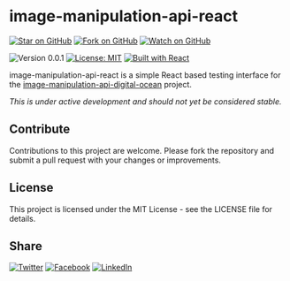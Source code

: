 # image-manipulation-api-react

[![Star on GitHub](https://img.shields.io/github/stars/samestrin/image-manipulation-react?style=social)](https://github.com/samestrin/image-manipulation-react/stargazers) [![Fork on GitHub](https://img.shields.io/github/forks/samestrin/image-manipulation-react?style=social)](https://github.com/samestrin/image-manipulation-react/network/members) [![Watch on GitHub](https://img.shields.io/github/watchers/samestrin/image-manipulation-react?style=social)](https://github.com/samestrin/image-manipulation-react/watchers)

![Version 0.0.1](https://img.shields.io/badge/Version-0.0.1-blue) [![License: MIT](https://img.shields.io/badge/License-MIT-yellow.svg)](https://opensource.org/licenses/MIT) [![Built with React](https://img.shields.io/badge/Built%20with-React-green)](https://react.dev/)

image-manipulation-api-react is a simple React based testing interface for the [image-manipulation-api-digital-ocean](https://github.com/samestrin/image-manipulation-digitalocean) project.

_This is under active development and should not yet be considered stable._

## Contribute

Contributions to this project are welcome. Please fork the repository and submit a pull request with your changes or improvements.

## License

This project is licensed under the MIT License - see the LICENSE file for details.

## Share

[![Twitter](https://img.shields.io/badge/X-Tweet-blue)](https://twitter.com/intent/tweet?text=Check%20out%20this%20awesome%20project!&url=https://github.com/samestrin/image-manipulation-react) [![Facebook](https://img.shields.io/badge/Facebook-Share-blue)](https://www.facebook.com/sharer/sharer.php?u=https://github.com/samestrin/image-manipulation-react) [![LinkedIn](https://img.shields.io/badge/LinkedIn-Share-blue)](https://www.linkedin.com/sharing/share-offsite/?url=https://github.com/samestrin/image-manipulation-react)

